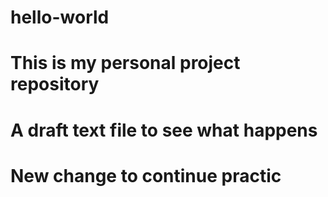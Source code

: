 # hello-world
# This is my personal project repository 
# A draft text file to see what happens 
# New change to continue practic
